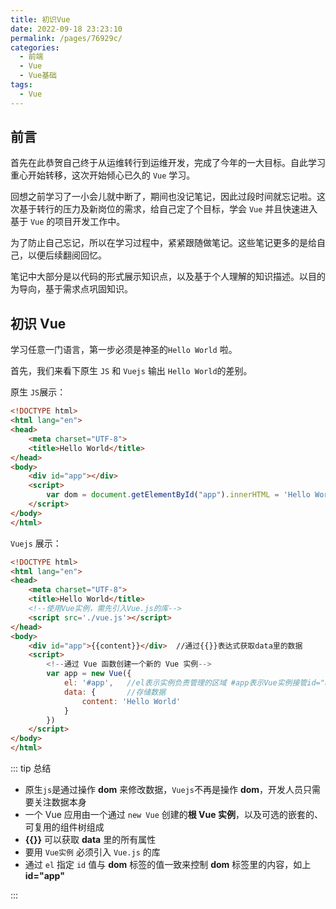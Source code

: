 ```yaml
---
title: 初识Vue
date: 2022-09-18 23:23:10
permalink: /pages/76929c/
categories:
  - 前端
  - Vue
  - Vue基础
tags:
  - Vue
---
```


## 前言

首先在此恭贺自己终于从运维转行到运维开发，完成了今年的一大目标。自此学习重心开始转移，这次开始倾心已久的 `Vue` 学习。

回想之前学习了一小会儿就中断了，期间也没记笔记，因此过段时间就忘记啦。这次基于转行的压力及新岗位的需求，给自己定了个目标，学会 `Vue` 并且快速进入基于 `Vue` 的项目开发工作中。

为了防止自己忘记，所以在学习过程中，紧紧跟随做笔记。这些笔记更多的是给自己，以便后续翻阅回忆。

笔记中大部分是以代码的形式展示知识点，以及基于个人理解的知识描述。以目的为导向，基于需求点巩固知识。



## 初识 Vue

学习任意一门语言，第一步必须是神圣的`Hello World` 啦。

首先，我们来看下原生 `JS` 和 `Vuejs` 输出 `Hello World`的差别。

原生 `JS`展示：

```html
<!DOCTYPE html>
<html lang="en">
<head>
    <meta charset="UTF-8">
    <title>Hello World</title>
</head>
<body>
    <div id="app"></div>
    <script>
        var dom = document.getElementById("app").innerHTML = 'Hello World'
    </script>
</body>
</html>
```

`Vuejs` 展示：

```html
<!DOCTYPE html>
<html lang="en">
<head>
    <meta charset="UTF-8">
    <title>Hello World</title>
    <!--使用Vue实例，需先引入Vue.js的库-->
    <script src='./vue.js'></script>
</head>
<body>
    <div id="app">{{content}}</div>  //通过{{}}表达式获取data里的数据
    <script>
        <!--通过 Vue 函数创建一个新的 Vue 实例-->
        var app = new Vue({
            el: '#app',   //el表示实例负责管理的区域 #app表示Vue实例接管id="app"dom 标签里的内容
            data: {       //存储数据
                content: 'Hello World'
            }
        })
    </script>
</body>
</html>
```

::: tip 总结

- 原生`js`是通过操作 **dom** 来修改数据，`Vuejs`不再是操作 **dom**，开发人员只需要关注数据本身
- 一个 Vue 应用由一个通过 `new Vue` 创建的**根 Vue 实例**，以及可选的嵌套的、可复用的组件树组成
- **{{}}** 可以获取 **data** 里的所有属性
- 要用 `Vue实例`  必须引入 `Vue.js` 的库
- 通过 `el` 指定 `id` 值与 **dom** 标签的值一致来控制 **dom** 标签里的内容，如上 **id="app"**

:::
